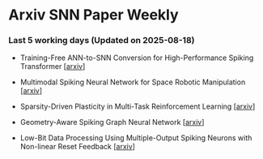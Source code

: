 # Arxiv SNN Paper Weekly


 ### **Last 5 working days (Updated on 2025-08-18)** 


- Training-Free ANN-to-SNN Conversion for High-Performance Spiking Transformer [[arxiv](https://arxiv.org/abs/2508.07710)]

- Multimodal Spiking Neural Network for Space Robotic Manipulation [[arxiv](https://arxiv.org/abs/2508.07287)]

- Sparsity-Driven Plasticity in Multi-Task Reinforcement Learning [[arxiv](https://arxiv.org/abs/2508.06871)]

- Geometry-Aware Spiking Graph Neural Network [[arxiv](https://arxiv.org/abs/2508.06793)]

- Low-Bit Data Processing Using Multiple-Output Spiking Neurons with Non-linear Reset Feedback [[arxiv](https://arxiv.org/abs/2508.06292)]


